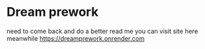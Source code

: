 # Dream prework 
need to come back and do a better read me 
you can visit site here meanwhile https://dreamprework.onrender.com
